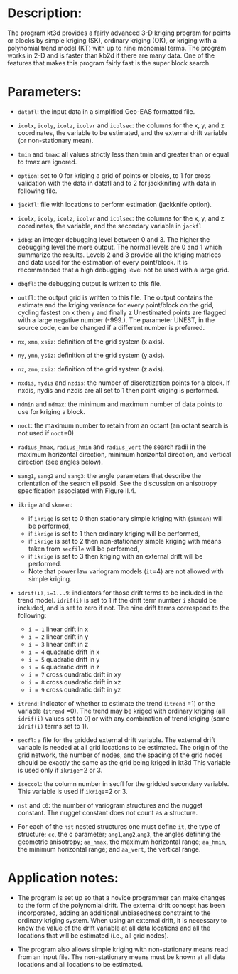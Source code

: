 # Description:

The program kt3d provides a fairly advanced 3-D kriging program for points or
blocks by simple kriging (SK), ordinary kriging (OK), or kriging with a
polynomial trend model (KT) with up to nine monomial terms. The program works
in 2-D and is faster than kb2d if there are many data. One of the features
that makes this program fairly fast is the super block search.

# Parameters:

- `datafl`: the input data in a simplified Geo-EAS formatted file.

- `icolx`, `icoly`, `icolz`, `icolvr` and `icolsec`: the columns for the x, y,
and z coordinates, the variable to be estimated, and the external drift
variable (or non-stationary mean).

- `tmin` and `tmax`: all values strictly less than tmin and greater than or equal
 to tmax are ignored.

- `option`: set to 0 for kriging a grid of points or blocks, to 1 for cross
validation with the data in datafl and to 2 for jackknifing with data in
following file.

- `jackfl`: file with locations to perform estimation (jackknife option).

- `icolx`, `icoly`, `icolz`, `icolvr` and `icolsec`: the columns for the x, y,
and z coordinates, the variable, and the secondary variable in `jackfl`

- `idbg`: an integer debugging level between 0 and 3. The higher the debugging
level the more output. The normal levels are 0 and 1 which summarize the
results. Levels 2 and 3 provide all the kriging matrices and data used for
the estimation of every point/block. It is recommended that a high debugging
level not be used with a large grid.

- `dbgfl`: the debugging output is written to this file.

- `outfl`: the output grid is written to this file. The output contains the
estimate and the kriging variance for every point/block on the grid, cycling
fastest on x then y and finally z Unestimated points are flagged with a large
negative number (-999.). The parameter UNEST, in the source code, can be
changed if a different number is preferred.

- `nx`, `xmn`, `xsiz`: definition of the grid system (x axis).

- `ny`, `ymn`, `ysiz`: definition of the grid system (y axis).

- `nz`, `zmn`, `zsiz`: definition of the grid system (z axis).

- `nxdis`, `nydis` and `nzdis`: the number of discretization points for a block.
If nxdis, nydis and nzdis are all set to 1 then point kriging is performed.

- `ndmin` and `ndmax`: the minimum and maximum number of data points to use for
 kriging a block.

- `noct`: the maximum number to retain from an octant (an octant search is not
used if `noct`=0)

- `radius_hmax`, `radius_hmin` and `radius_vert` the search radii in the maximum
 horizontal direction, minimum horizontal direction, and vertical direction
 (see angles below).

- `sang1`, `sang2` and `sang3`: the angle parameters that describe the
orientation of the search ellipsoid. See the discussion on anisotropy
specification associated with Figure II.4.

- `ikrige` and `skmean`:
    - if `ikrige` is set to 0 then stationary simple kriging with (`skmean`) will be performed,
    - if `ikrige` is set to 1 then ordinary kriging will be performed,
    - if `ikrige` is set to 2 then non-stationary simple kriging with means taken from `secfile` will be performed,
    - if `ikrige` is set to 3 then kriging with an external drift will be performed.
    - Note that power law variogram models (`it`=4) are not allowed with simple kriging.

- `idrif(i),i=1...9`: indicators for those drift terms to be included in the
trend model. `idrif(i)` is set to 1 if the drift term number `i` should be
included, and is set to zero if not. The nine drift terms correspond to
the following:

    - `i = 1` linear drift in x
    - `i = 2` linear drift in y
    - `i = 3` linear drift in z
    - `i = 4` quadratic drift in x
    - `i = 5` quadratic drift in y
    - `i = 6` quadratic drift in z
    - `i = 7` cross quadratic drift in xy
    - `i = 8` cross quadratic drift in xz
    - `i = 9` cross quadratic drift in yz

- `itrend`: indicator of whether to estimate the trend (`itrend` =1) or the
variable (`itrend` =0). The trend may be kriged with ordinary kriging (all
`idrif(i)` values set to 0) or with any combination of trend kriging (some
`idrif(i)` terms set to 1).

- `secfl`: a file for the gridded external drift variable. The external drift
variable is needed at all grid locations to be estimated. The origin of the
grid network, the number of nodes, and the spacing of the grid nodes should
be exactly the same as the grid being kriged in kt3d This variable is used
only if `ikrige`=2 or 3.

- `iseccol`: the column number in secfl for the gridded secondary variable.
This variable is used if `ikrige`=2 or 3.

- `nst` and `c0`: the number of variogram structures and the nugget constant.
The nugget constant does not count as a structure.

- For each of the `nst` nested structures one must define `it`, the type of
structure; `cc`, the c parameter; `ang1`,`ang2`,`ang3`, the angles defining
the geometric anisotropy; `aa_hmax`, the maximum horizontal range; `aa_hmin`,
the minimum horizontal range; and `aa_vert`, the vertical range.

# Application notes:
- The program is set up so that a novice programmer can make changes to the form
 of the polynomial drift. The external drift concept has been incorporated,
 adding an additional unbiasedness constraint to the ordinary kriging system.
 When using an external drift, it is necessary to know the value of the drift
 variable at all data locations and all the locations that will be estimated
 (i.e., all grid nodes).

- The program also allows simple kriging with non-stationary means read from
an input file. The non-stationary means must be known at all data locations
and all locations to be estimated.
